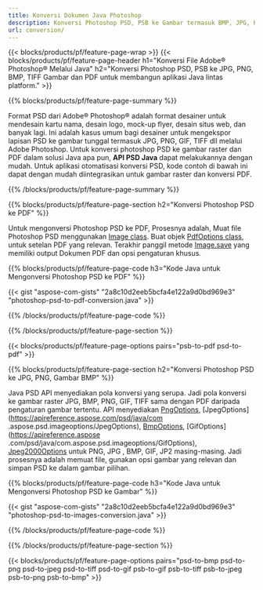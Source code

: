 ```yaml
---
title: Konversi Dokumen Java Photoshop
description: Konversi Photoshop PSD, PSB ke Gambar termasuk BMP, JPG, PNG, TIFF, dan PDF melalui perpustakaan Java.
url: conversion/
---
```


{{< blocks/products/pf/feature-page-wrap >}}
{{< blocks/products/pf/feature-page-header h1="Konversi File Adobe® Photoshop® Melalui Java" h2="Konversi Photoshop PSD, PSB ke JPG, PNG, BMP, TIFF Gambar dan PDF untuk membangun aplikasi Java lintas platform." >}}

{{% blocks/products/pf/feature-page-summary %}}

Format PSD dari Adobe® Photoshop® adalah format desainer untuk mendesain kartu nama, desain logo, mock-up flyer, desain situs web, dan banyak lagi. Ini adalah kasus umum bagi desainer untuk mengekspor lapisan PSD ke gambar tunggal termasuk JPG, PNG, GIF, TIFF dll melalui Adobe Photoshop. Untuk konversi photoshop PSD ke gambar raster dan PDF dalam solusi Java apa pun, **API PSD Java** dapat melakukannya dengan mudah. Untuk aplikasi otomatisasi konversi PSD, kode contoh di bawah ini dapat dengan mudah diintegrasikan untuk gambar raster dan konversi PDF.

{{% /blocks/products/pf/feature-page-summary %}}

{{% blocks/products/pf/feature-page-section h2="Konversi Photoshop PSD ke PDF" %}}

Untuk mengonversi Photoshop PSD ke PDF, Prosesnya adalah, Muat file Photoshop PSD menggunakan [Image class](https://apireference.aspose.com/psd/java/com.aspose.psd/Image). Buat objek [PdfOptions class](https://apireference.aspose.com/psd/java/com.aspose.psd.imageoptions/PdfOptions), untuk setelan PDF yang relevan. Terakhir panggil metode [Image.save](https://apireference.aspose.com/psd/Java/com.aspose.psd/Image#save-java.lang.String-com.aspose.psd.ImageOptionsBase-) yang memiliki output Dokumen PDF dan opsi pengaturan khusus.

{{% blocks/products/pf/feature-page-code h3="Kode Java untuk Mengonversi Photoshop PSD ke PDF" %}}

{{< gist "aspose-com-gists" "2a8c10d2eeb5bcfa4e122a9d0bd969e3" "photoshop-psd-to-pdf-conversion.java" >}}

{{% /blocks/products/pf/feature-page-code %}}

{{% /blocks/products/pf/feature-page-section %}}

{{< blocks/products/pf/feature-page-options pairs="psb-to-pdf psd-to-pdf" >}}

{{% blocks/products/pf/feature-page-section h2="Konversi Photoshop PSD ke JPG, PNG, Gambar BMP" %}}

Java PSD API menyediakan pola konversi yang serupa. Jadi pola konversi ke gambar raster JPG, BMP, PNG, GIF, TIFF sama dengan PDF daripada pengaturan gambar tertentu. API menyediakan [PngOptions](https://apireference.aspose.com/psd/java/com.aspose.psd.imageoptions/PngOptions), [JpegOptions](https://apireference.aspose.com/psd/java/com .aspose.psd.imageoptions/JpegOptions), [BmpOptions](https://apireference.aspose.com/psd/java/com.aspose.psd.imageoptions/BmpOptions), [GifOptions](https://apireference.aspose .com/psd/java/com.aspose.psd.imageoptions/GifOptions), [Jpeg2000Options](https://apireference.aspose.com/psd/java/com.aspose.psd.imageoptions/Jpeg2000Options) untuk PNG, JPG , BMP, GIF, JP2 masing-masing. Jadi prosesnya adalah memuat file, gunakan opsi gambar yang relevan dan simpan PSD ke dalam gambar pilihan.

{{% blocks/products/pf/feature-page-code h3="Kode Java untuk Mengonversi Photoshop PSD ke Gambar" %}}

{{< gist "aspose-com-gists" "2a8c10d2eeb5bcfa4e122a9d0bd969e3" "photoshop-psd-to-images-conversion.java" >}}

{{% /blocks/products/pf/feature-page-code %}}

{{% /blocks/products/pf/feature-page-section %}}

{{< blocks/products/pf/feature-page-options pairs="psd-to-bmp psd-to-png psd-to-jpeg psd-to-tiff psd-to-gif psb-to-gif psb-to-tiff psb-to-jpeg psb-to-png psb-to-bmp" >}}
